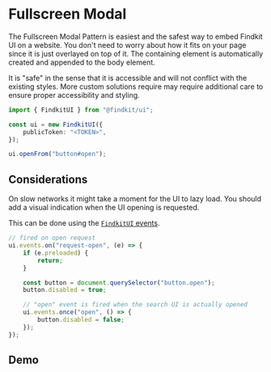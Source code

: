 # Fullscreen Modal

The Fullscreen Modal Pattern is easiest and the safest way to embed Findkit UI
on a website. You don't need to worry about how it fits on your page since it is
just overlayed on top of it. The containing element is automatically created and
appended to the body element.

It is "safe" in the sense that it is accessible and will not conflict with the
existing styles. More custom solutions require may require additional care to
ensure proper accessibility and styling.

```ts
import { FindkitUI } from "@findkit/ui";

const ui = new FindkitUI({
	publicToken: "<TOKEN>",
});

ui.openFrom("button#open");
```

## Considerations

On slow networks it might take a moment for the UI to lazy load. You should add
a visual indication when the UI opening is requested.

This can be done using the [`FindkitUI` events](/ui/api/events).

```ts
// fired on open request
ui.events.on("request-open", (e) => {
	if (e.preloaded) {
		return;
	}

	const button = document.querySelector("button.open");
	button.disabled = true;

	// "open" event is fired when the search UI is actually opened
	ui.events.once("open", () => {
		button.disabled = false;
	});
});
```

## Demo

<Codesandbox example="simple" />
